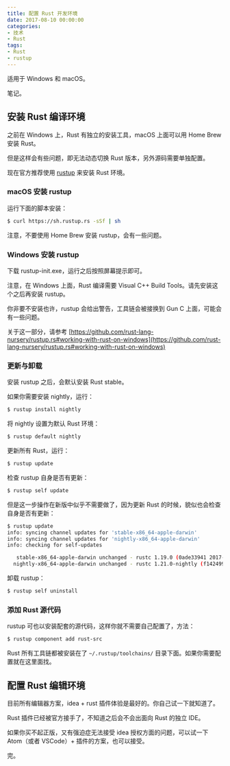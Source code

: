 ```yaml
---
title: 配置 Rust 开发环境
date: 2017-08-10 00:00:00
categories:
- 技术
- Rust
tags:
- Rust
- rustup
---
```

适用于 Windows 和 macOS。

笔记。

<!-- more -->

## 安装 Rust 编译环境 ##

之前在 Windows 上，Rust 有独立的安装工具，macOS 上面可以用 Home Brew 安装 Rust。

但是这样会有些问题，即无法动态切换 Rust 版本，另外源码需要单独配置。

现在官方推荐使用 [rustup](https://rustup.rs/) 来安装 Rust 环境。

### macOS 安装 rustup ###

运行下面的脚本安装：

``` sh
$ curl https://sh.rustup.rs -sSf | sh
```

注意，不要使用 Home Brew 安装 rustup，会有一些问题。

### Windows 安装 rustup ###

下载 rustup-init.exe，运行之后按照屏幕提示即可。

注意，在 Windows 上面，Rust 编译需要 Visual C++ Build Tools。请先安装这个之后再安装 rustup。

你非要不安装也许，rustup 会给出警告，工具链会被接换到 Gun C 上面，可能会有一些问题。

关于这一部分，请参考 [https://github.com/rust-lang-nursery/rustup.rs#working-with-rust-on-windows](https://github.com/rust-lang-nursery/rustup.rs#working-with-rust-on-windows)

### 更新与卸载 ###

安装 rustup 之后，会默认安装 Rust stable。

如果你需要安装 nightly，运行：

``` sh
$ rustup install nightly
```

将 nightly 设置为默认 Rust 环境：

``` sh
$ rustup default nightly
```

更新所有 Rust，运行：

``` sh
$ rustup update
```

检查 rustup 自身是否有更新：

``` sh
$ rustup self update
```

但是这一步操作在新版中似乎不需要做了，因为更新 Rust 的时候，貌似也会检查自身是否有更新：

``` sh
$ rustup update
info: syncing channel updates for 'stable-x86_64-apple-darwin'
info: syncing channel updates for 'nightly-x86_64-apple-darwin'
info: checking for self-updates

   stable-x86_64-apple-darwin unchanged - rustc 1.19.0 (0ade33941 2017-07-17)
  nightly-x86_64-apple-darwin unchanged - rustc 1.21.0-nightly (f14249953 2017-08-09)
```

卸载 rustup：

``` sh
$ rustup self uninstall
```

### 添加 Rust 源代码 ###

rustup 可也以安装配套的源代码，这样你就不需要自己配置了，方法：

``` sh
$ rustup component add rust-src
```

Rust 所有工具链都被安装在了 `~/.rustup/toolchains/` 目录下面。如果你需要配置就在这里面找。

## 配置 Rust 编辑环境 ##

目前所有编辑器方案，idea + rust 插件体验是最好的。你自己试一下就知道了。

Rust 插件已经被官方接手了，不知道之后会不会出面向 Rust 的独立 IDE。

如果你买不起正版，又有强迫症无法接受 idea 授权方面的问题，可以试一下 Atom（或者 VSCode）+ 插件的方案，也可以接受。

完。
